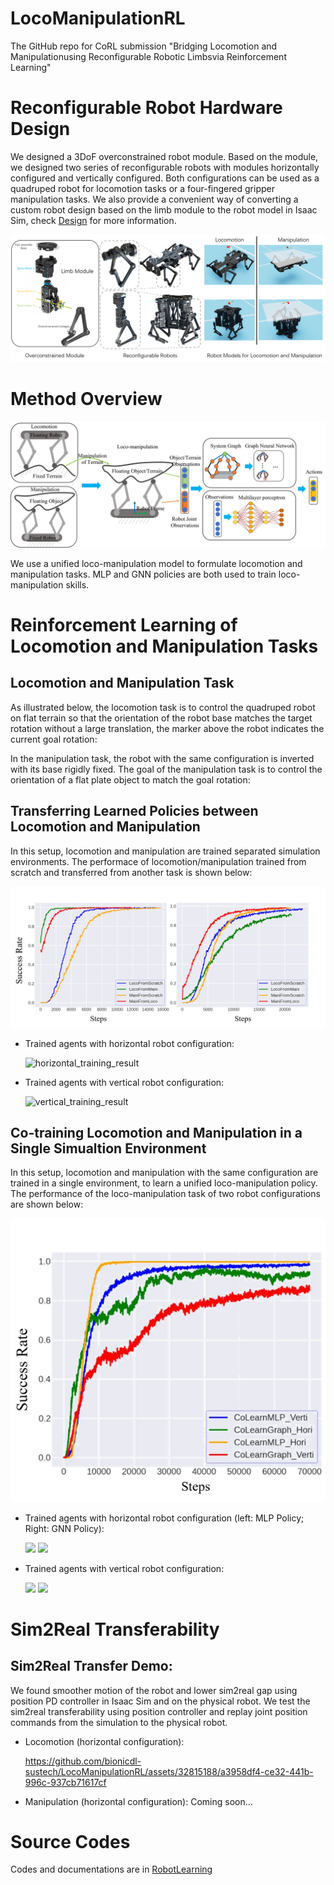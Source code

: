 # LocoManipulationRL
The GitHub repo for CoRL submission "Bridging Locomotion and Manipulationusing Reconfigurable Robotic Limbsvia Reinforcement Learning"

# Reconfigurable Robot Hardware Design
We designed a 3DoF overconstrained robot module. Based on the module, we designed two series of reconfigurable robots with modules horizontally configured and vertically configured. Both configurations can be used as a quadruped robot for locomotion tasks or a four-fingered gripper manipulation tasks. We also provide a convenient way of converting a custom robot design based on the limb module to the robot model in Isaac Sim, check [Design](Design/) for more information.

![robot_design_overview](assets/robot_model_overview.png)

# Method Overview

![method_overview](assets/method_overview.png)

We use a unified loco-manipulation model to formulate locomotion and manipulation tasks. MLP and GNN policies are both used to train loco-manipulation skills.

# Reinforcement Learning of Locomotion and Manipulation Tasks

## Locomotion and Manipulation Task

As illustrated below, the locomotion task is to control the quadruped robot on flat terrain so that the orientation of the robot base matches the target rotation without a large translation, the marker above the robot indicates the current goal rotation:

In the manipulation task, the robot with the same configuration is inverted with its base rigidly fixed. The goal of the manipulation task is to control the orientation of a flat plate object to match the goal rotation:

## Transferring Learned Policies between Locomotion and Manipulation

In this setup, locomotion and manipulation are trained separated simulation environments. The performace of locomotion/manipulation trained from scratch and transferred from another task is shown below:

![transfer_learning_result](assets/transfer_learning_result.png)

- Trained agents with horizontal robot configuration:

  ![horizontal_training_result](assets/horizontal_transfer_learning.gif) 

- Trained agents with vertical robot configuration:

  ![vertical_training_result](assets/vertical_transfer_learning.gif)

## Co-training Locomotion and Manipulation in a Single Simualtion Environment

In this setup, locomotion and manipulation with the same configuration are trained in a single environment, to learn a unified loco-manipulation policy. The performance of the loco-manipulation task of two robot configurations are shown below:

![co_learning_result](assets/cotrain_result.png)

- Trained agents with horizontal robot configuration (left: MLP Policy; Right: GNN Policy): 

  <img src="assets/horizontal_cotrain.gif" height="200" /> <img src="assets/horizontal_cotrain_graph.gif" height="200" />

- Trained agents with vertical robot configuration:

  <img src="assets/vertical_cotrain.gif" height="300" /> <img src="assets/vertical_cotrain_graph.gif" height="300" />

# Sim2Real Transferability

## Sim2Real Transfer Demo:

We found smoother motion of the robot and lower sim2real gap using position PD controller in Isaac Sim and on the physical robot. We test the sim2real transferability using position controller and replay joint position commands from the simulation to the physical robot.

- Locomotion (horizontal configuration):

  https://github.com/bionicdl-sustech/LocoManipulationRL/assets/32815188/a3958df4-ce32-441b-996c-937cb71617cf

- Manipulation (horizontal configuration):
  Coming soon...
  
# Source Codes

Codes and documentations are in [RobotLearning](RobotLearning/)
